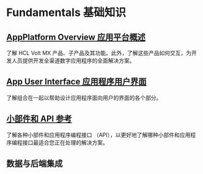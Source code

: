 # Fundamentals 基础知识
## [AppPlatform Overview  应用平台概述](../OverviewAppPlatform.md)
了解 HCL Volt MX 产品、子产品及其功能。此外，了解这些产品如何交互，为开发人员提供开发全渠道数字应用程序的全面解决方案。

## [App User Interface  应用程序用户界面](./AppUserInterface.md)
了解组合在一起以帮助设计应用程序面向用户的界面的各个部分。

## [小部件和 API 参考](./WidgetsAPIReference.md)
了解各种小部件和应用程序编程接口 （API），以更好地了解哪种小部件和应用程序编程接口最适合您正在处理的解决方案。

## 数据与后端集成